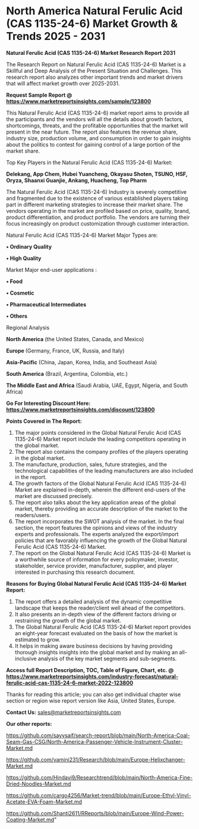 # North America Natural Ferulic Acid (CAS 1135-24-6) Market Growth & Trends 2025 - 2031

<strong>Natural Ferulic Acid (CAS 1135-24-6) Market Research Report 2031</strong>

The Research Report on Natural Ferulic Acid (CAS 1135-24-6) Market is a Skillful and Deep Analysis of the Present Situation and Challenges. This research report also analyzes other important trends and market drivers that will affect market growth over 2025-2031.

<strong>Request Sample Report @ <a href=https://www.marketreportsinsights.com/sample/123800>https://www.marketreportsinsights.com/sample/123800</a></strong>

This Natural Ferulic Acid (CAS 1135-24-6) market report aims to provide all the participants and the vendors will all the details about growth factors, shortcomings, threats, and the profitable opportunities that the market will present in the near future. The report also features the revenue share, industry size, production volume, and consumption in order to gain insights about the politics to contest for gaining control of a large portion of the market share.

Top Key Players in the Natural Ferulic Acid (CAS 1135-24-6) Market:

<strong>Delekang, App Chem, Hubei Yuancheng, Okayasu Shoten, TSUNO, HSF, Oryza, Shaanxi Guanjie, Ankang, Huacheng, Top Pharm</strong>

The Natural Ferulic Acid (CAS 1135-24-6) Industry is severely competitive and fragmented due to the existence of various established players taking part in different marketing strategies to increase their market share. The vendors operating in the market are profiled based on price, quality, brand, product differentiation, and product portfolio. The vendors are turning their focus increasingly on product customization through customer interaction.

Natural Ferulic Acid (CAS 1135-24-6) Market Major Types are:

<strong>• Ordinary Quality

• High Quality</strong>

Market Major end-user applications :

<strong>• Food

• Cosmetic

• Pharmaceutical Intermediates

• Others</strong>

Regional Analysis

</u><strong><b>North America</b></strong> (the United States, Canada, and Mexico)

<strong><b>Europe </b></strong>(Germany, France, UK, Russia, and Italy)

<strong><b>Asia-Pacific</b></strong> (China, Japan, Korea, India, and Southeast Asia)

<strong><b>South America</b></strong> (Brazil, Argentina, Colombia, etc.)

<strong><b>The Middle East and Africa</b></strong> (Saudi Arabia, UAE, Egypt, Nigeria, and South Africa)

<strong>Go For Interesting Discount Here: <a href=https://www.marketreportsinsights.com/discount/123800>https://www.marketreportsinsights.com/discount/123800</a></strong>

<strong>Points Covered in The Report:</strong>
<ol>
  <li>The major points considered in the Global Natural Ferulic Acid (CAS 1135-24-6) Market report include the leading competitors operating in the global market.</li>
  <li>The report also contains the company profiles of the players operating in the global market.</li>
  <li>The manufacture, production, sales, future strategies, and the technological capabilities of the leading manufacturers are also included in the report.</li>
  <li>The growth factors of the Global Natural Ferulic Acid (CAS 1135-24-6) Market are explained in-depth, wherein the different end-users of the market are discussed precisely.</li>
  <li>The report also talks about the key application areas of the global market, thereby providing an accurate description of the market to the readers/users.</li>
  <li>The report incorporates the SWOT analysis of the market. In the final section, the report features the opinions and views of the industry experts and professionals. The experts analyzed the export/import policies that are favorably influencing the growth of the Global Natural Ferulic Acid (CAS 1135-24-6) Market.</li>
  <li>The report on the Global Natural Ferulic Acid (CAS 1135-24-6) Market is a worthwhile source of information for every policymaker, investor, stakeholder, service provider, manufacturer, supplier, and player interested in purchasing this research document.</li>
</ol>
<strong>Reasons for Buying Global Natural Ferulic Acid (CAS 1135-24-6) Market Report:</strong>

<ol>
  <li>The report offers a detailed analysis of the dynamic competitive landscape that keeps the reader/client well ahead of the competitors.</li>
  <li>It also presents an in-depth view of the different factors driving or restraining the growth of the global market.</li>
  <li>The Global Natural Ferulic Acid (CAS 1135-24-6) Market report provides an eight-year forecast evaluated on the basis of how the market is estimated to grow.</li>
  <li>It helps in making aware business decisions by having providing thorough insights insights into the global market and by making an all-inclusive analysis of the key market segments and sub-segments.</li>
</ol>
<strong>Access full Report Description, TOC, Table of Figure, Chart, etc. @ <a href=https://www.marketreportsinsights.com/industry-forecast/natural-ferulic-acid-cas-1135-24-6-market-2022-123800>https://www.marketreportsinsights.com/industry-forecast/natural-ferulic-acid-cas-1135-24-6-market-2022-123800</a></strong>


Thanks for reading this article; you can also get individual chapter wise section or region wise report version like Asia, United States, Europe.

<strong>Contact Us:</strong>
sales@marketreportsinsights.com

<strong>Our other reports:</strong>

<a href=https://github.com/sayysaif/search-report/blob/main/North-America-Coal-Seam-Gas-CSG/North-America-Passenger-Vehicle-Instrument-Cluster-Market.md>https://github.com/sayysaif/search-report/blob/main/North-America-Coal-Seam-Gas-CSG/North-America-Passenger-Vehicle-Instrument-Cluster-Market.md</a>

<a href=https://github.com/yamini231/Research/blob/main/Europe-Helixchanger-Market.md>https://github.com/yamini231/Research/blob/main/Europe-Helixchanger-Market.md</a>

<a href=https://github.com/Hindavi9/Researchtrend/blob/main/North-America-Fine-Dried-Noodles-Market.md>https://github.com/Hindavi9/Researchtrend/blob/main/North-America-Fine-Dried-Noodles-Market.md</a>

<a href=https://github.com/cargo4256/Market-trend/blob/main/Europe-Ethyl-Vinyl-Acetate-EVA-Foam-Market.md>https://github.com/cargo4256/Market-trend/blob/main/Europe-Ethyl-Vinyl-Acetate-EVA-Foam-Market.md</a>

<a href=https://github.com/Shanti2611/RReports/blob/main/Europe-Wind-Power-Coating-Market.md>https://github.com/Shanti2611/RReports/blob/main/Europe-Wind-Power-Coating-Market.md</a>"
